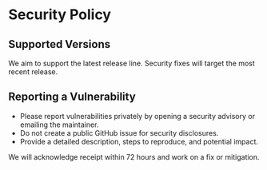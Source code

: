 # Security Policy

## Supported Versions
We aim to support the latest release line. Security fixes will target the most recent release.

## Reporting a Vulnerability
- Please report vulnerabilities privately by opening a security advisory or emailing the maintainer.
- Do not create a public GitHub issue for security disclosures.
- Provide a detailed description, steps to reproduce, and potential impact.

We will acknowledge receipt within 72 hours and work on a fix or mitigation.

